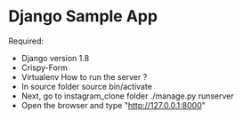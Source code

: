 # Django Sample App
Required:
 - Django version 1.8
 - Crispy-Form
 - Virtualenv
How to run the server ?
 - In source folder
	source bin/activate
 - Next, go to instagram_clone folder
 	./manage.py runserver
 - Open the browser and type "http://127.0.0.1:8000" 
